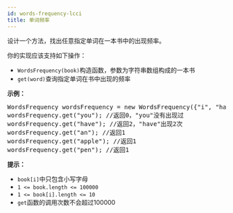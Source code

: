 ```yaml
---
id: words-frequency-lcci
title: 单词频率
---
```

设计一个方法，找出任意指定单词在一本书中的出现频率。

你的实现应该支持如下操作：


- <code>WordsFrequency(book)</code>构造函数，参数为字符串数组构成的一本书
- <code>get(word)</code>查询指定单词在书中出现的频率

**示例：**


<pre>WordsFrequency wordsFrequency = new WordsFrequency(&#123;&#34;i&#34;, &#34;have&#34;, &#34;an&#34;, &#34;apple&#34;, &#34;he&#34;, &#34;have&#34;, &#34;a&#34;, &#34;pen&#34;&#125;);<br/>wordsFrequency.get(&#34;you&#34;); //返回0，&#34;you&#34;没有出现过<br/>wordsFrequency.get(&#34;have&#34;); //返回2，&#34;have&#34;出现2次<br/>wordsFrequency.get(&#34;an&#34;); //返回1<br/>wordsFrequency.get(&#34;apple&#34;); //返回1<br/>wordsFrequency.get(&#34;pen&#34;); //返回1<br/></pre>

**提示：**


- <code>book[i]</code>中只包含小写字母
- <code>1 &lt;= book.length &lt;= 100000</code>
- <code>1 &lt;= book[i].length &lt;= 10</code>
- <code>get</code>函数的调用次数不会超过100000
